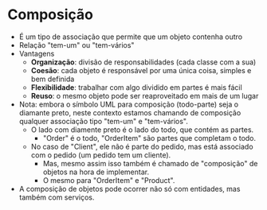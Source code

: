 # Composição

- É um tipo de associação que permite que um objeto contenha outro
- Relação "tem-um" ou "tem-vários"
- Vantagens
  - **Organização**: divisão de responsabilidades (cada classe com a sua)
  - **Coesão**: cada objeto é responsável por uma única coisa, simples e bem definida
  - **Flexibilidade**: trabalhar com algo dividido em partes é mais fácil
  - **Reuso**: o mesmo objeto pode ser reaproveitado em mais de um lugar
- Nota: embora o símbolo UML para composição (todo-parte) seja o diamante preto, neste contexto estamos chamando de composição qualquer associação tipo "tem-um" e "tem-vários".
  - O lado com diamente preto é o lado do todo, que contém as partes.
    - "Order" é o todo, "OrderItem" são partes que completam o todo.
  - No caso de "Client", ele não é parte do pedido, mas está associado com o pedido (um pedido tem um cliente).
    - Mas, mesmo assim isso também é chamado de "composição" de objetos na hora de implementar.
    - O mesmo para "OrderItem" e "Product".
- A composição de objetos pode ocorrer não só com entidades, mas também com serviços.
